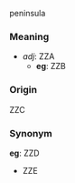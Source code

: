 peninsula
### Meaning
+ _adj_: ZZA
    + __eg__: ZZB

### Origin

ZZC

### Synonym

__eg__: ZZD

+ ZZE


